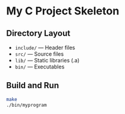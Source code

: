 # My C Project Skeleton

## Directory Layout

- `include/` — Header files
- `src/` — Source files
- `lib/` — Static libraries (.a)
- `bin/` — Executables

## Build and Run

```sh
make
./bin/myprogram
